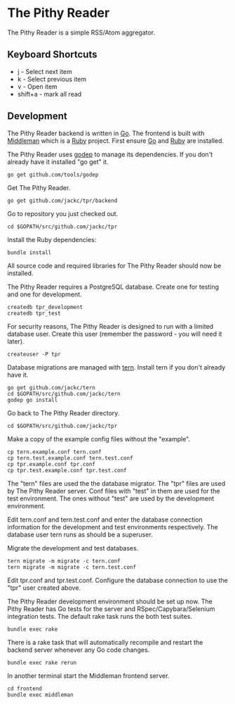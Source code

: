 # The Pithy Reader

The Pithy Reader is a simple RSS/Atom aggregator.

## Keyboard Shortcuts

* j - Select next item
* k - Select previous item
* v - Open item
* shift+a - mark all read

## Development

The Pithy Reader backend is written in [Go](http://golang.org/). The frontend is built with [Middleman](http://middlemanapp.com/) which is a [Ruby](https://www.ruby-lang.org/) project. First ensure [Go](http://golang.org/) and [Ruby](https://www.ruby-lang.org/) are installed.

The Pithy Reader uses [godep](https://github.com/tools/godep) to manage its dependencies. If you don't already have it installed "go get" it.

    go get github.com/tools/godep

Get The Pithy Reader.

    go get github.com/jackc/tpr/backend

Go to repository you just checked out.

    cd $GOPATH/src/github.com/jackc/tpr

Install the Ruby dependencies:

    bundle install

All source code and required libraries for The Pithy Reader should now be installed.

The Pithy Reader requires a PostgreSQL database. Create one for testing and one for development.

    createdb tpr_development
    createdb tpr_test

For security reasons, The Pithy Reader is designed to run with a limited database user. Create this user (remember the password - you will need it later).

    createuser -P tpr

Database migrations are managed with [tern](https://github.com/jackc/tern). Install tern if you don't already have it.

    go get github.com/jackc/tern
    cd $GOPATH/src/github.com/jackc/tern
    godep go install

Go back to The Pithy Reader directory.

    cd $GOPATH/src/github.com/jackc/tpr

Make a copy of the example config files without the "example".

    cp tern.example.conf tern.conf
    cp tern.test.example.conf tern.test.conf
    cp tpr.example.conf tpr.conf
    cp tpr.test.example.conf tpr.test.conf

The "tern" files are used the the database migrator. The "tpr" files are used by The Pithy Reader server. Conf files with "test" in them are used for the test environment. The ones without "test" are used by the development environment.

Edit tern.conf and tern.test.conf and enter the database connection information for the development and test environments respectively. The database user tern runs as should be a superuser.

Migrate the development and test databases.

    tern migrate -m migrate -c tern.conf
    tern migrate -m migrate -c tern.test.conf

Edit tpr.conf and tpr.test.conf. Configure the database connection to use the "tpr" user created above.

The Pithy Reader development environment should be set up now. The Pithy Reader has Go tests for the server and RSpec/Capybara/Selenium integration tests. The default rake task runs the both test suites.

    bundle exec rake

There is a rake task that will automatically recompile and restart the backend server whenever any Go code changes.

    bundle exec rake rerun

In another terminal start the Middleman frontend server.

    cd frontend
    bundle exec middleman
